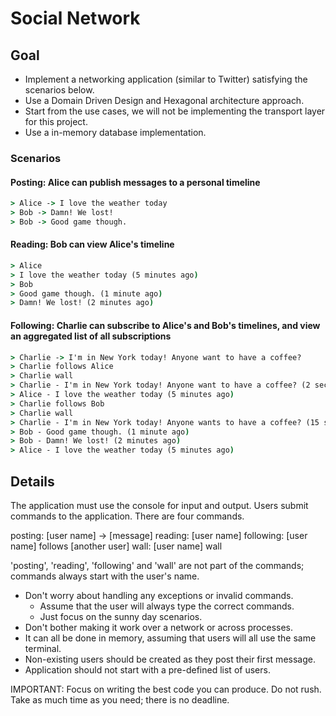 # Social Network

## Goal

- Implement a networking application (similar to Twitter) satisfying the scenarios below.
- Use a Domain Driven Design and Hexagonal architecture approach.
- Start from the use cases, we will not be implementing the transport layer for this project.
- Use a in-memory database implementation.

### Scenarios

#### Posting: Alice can publish messages to a personal timeline

```cmd
> Alice -> I love the weather today
> Bob -> Damn! We lost!
> Bob -> Good game though.
```

#### Reading: Bob can view Alice's timeline

```cmd
> Alice
> I love the weather today (5 minutes ago)
> Bob
> Good game though. (1 minute ago)
> Damn! We lost! (2 minutes ago)
```

#### Following: Charlie can subscribe to Alice's and Bob's timelines, and view an aggregated list of all subscriptions

```cmd
> Charlie -> I'm in New York today! Anyone want to have a coffee?
> Charlie follows Alice
> Charlie wall
> Charlie - I'm in New York today! Anyone want to have a coffee? (2 seconds ago)
> Alice - I love the weather today (5 minutes ago)
> Charlie follows Bob
> Charlie wall
> Charlie - I'm in New York today! Anyone wants to have a coffee? (15 seconds ago)
> Bob - Good game though. (1 minute ago)
> Bob - Damn! We lost! (2 minutes ago)
> Alice - I love the weather today (5 minutes ago)
```

## Details

The application must use the console for input and output.
Users submit commands to the application.
There are four commands.

posting: [user name] -> [message]
reading: [user name]
following: [user name] follows [another user]
wall: [user name] wall

'posting', 'reading', 'following' and 'wall' are not part of the commands; commands always start with the user's name.

- Don't worry about handling any exceptions or invalid commands.
  - Assume that the user will always type the correct commands.
  - Just focus on the sunny day scenarios.
- Don't bother making it work over a network or across processes.
- It can all be done in memory, assuming that users will all use the same terminal.
- Non-existing users should be created as they post their first message.
- Application should not start with a pre-defined list of users.

IMPORTANT: Focus on writing the best code you can produce. Do not rush. Take as much time as you need; there is no deadline.
